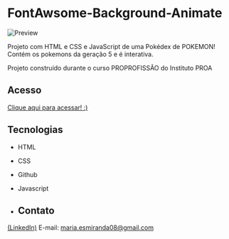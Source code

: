 # FontAwsome-Background-Animate
![Preview](https://github.com/MaduSales/FontAwsome-Background-Animate/assets/166547195/69ae4e9b-6382-4484-bc77-2abf2749ea45)

Projeto com HTML e CSS e JavaScript de uma Pokédex de POKEMON! Contém os pokemons da geração 5 e é interativa.

Projeto construído durante o curso PROPROFISSÃO do Instituto PROA


## Acesso

[Clique aqui para acessar! :)](https://madusales.github.io/Pokedex-Repository/)

## Tecnologias
- HTML
- CSS
- Github
- Javascript

- ## Contato
[(LinkedIn)](www.linkedin.com/in/maria-eduarda-de-sales-78a04221b)
E-mail: maria.esmiranda08@gmail.com




